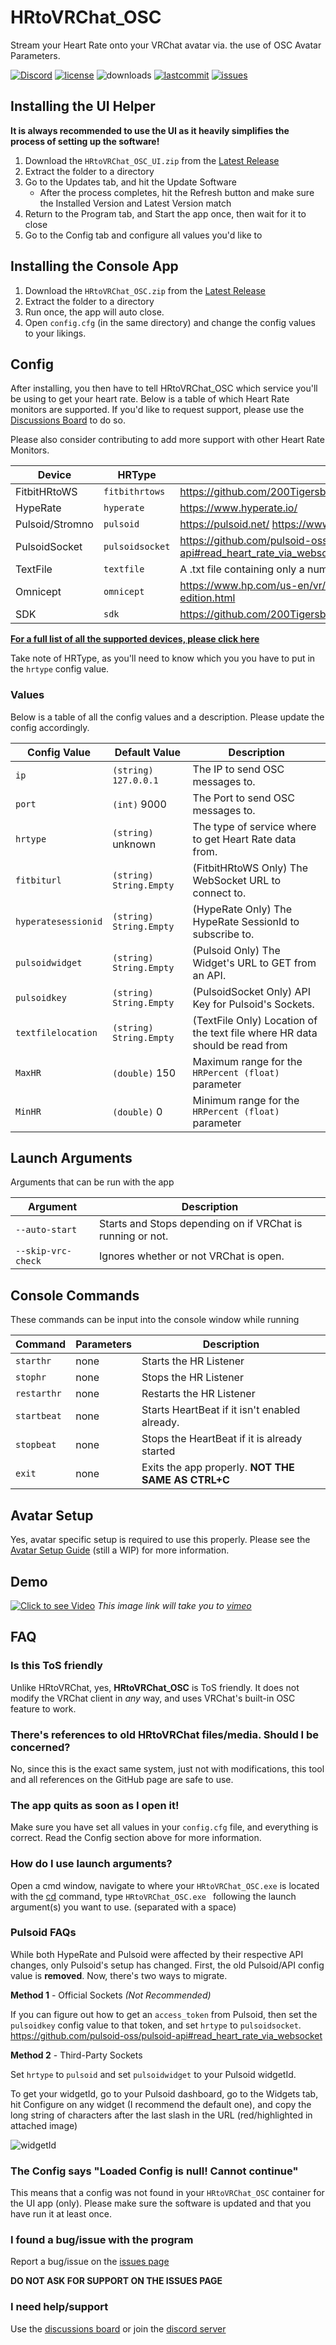 # HRtoVRChat_OSC

Stream your Heart Rate onto your VRChat avatar via. the use of OSC Avatar Parameters.

[![Discord](https://img.shields.io/discord/887157106472550422.svg?color=%237289da&label=discord&style=for-the-badge)](https://discord.gg/WF3B2r4xby) 
[![license](https://img.shields.io/github/license/200Tigersbloxed/HRtoVRChat_OSC?style=for-the-badge)](https://github.com/200Tigersbloxed/HRtoVRChat_OSC/blob/main/LICENSE) 
![downloads](https://img.shields.io/github/downloads/200Tigersbloxed/HRtoVRChat_OSC/total?style=for-the-badge) 
[![lastcommit](https://img.shields.io/github/last-commit/200Tigersbloxed/HRtoVRChat_OSC?style=for-the-badge)](https://github.com/200Tigersbloxed/HRtoVRChat_OSC/commits/main) 
[![issues](https://img.shields.io/github/issues/200Tigersbloxed/HRtoVRChat_OSC?style=for-the-badge)](https://github.com/200Tigersbloxed/HRtoVRChat_OSC/issues)

## Installing the UI Helper

**It is always recommended to use the UI as it heavily simplifies the process of setting up the software!**

1) Download the `HRtoVRChat_OSC_UI.zip` from the [Latest Release](https://github.com/200Tigersbloxed/HRtoVRChat_OSC/releases/latest)
2) Extract the folder to a directory
3) Go to the Updates tab, and hit the Update Software
    + After the process completes, hit the Refresh button and make sure the Installed Version and Latest Version match
5) Return to the Program tab, and Start the app once, then wait for it to close
6) Go to the Config tab and configure all values you'd like to

## Installing the Console App

1) Download the `HRtoVRChat_OSC.zip` from the [Latest Release](https://github.com/200Tigersbloxed/HRtoVRChat_OSC/releases/latest)
2) Extract the folder to a directory
3) Run once, the app will auto close.
4) Open `config.cfg` (in the same directory) and change the config values to your likings.

## Config

After installing, you then have to tell HRtoVRChat_OSC which service you'll be using to get your heart rate. Below is a table of which Heart Rate monitors are supported. 
If you'd like to request support, please use the [Discussions Board](https://github.com/200Tigersbloxed/HRtoVRChat_OSC/discussions) to do so.

Please also consider contributing to add more support with other Heart Rate Monitors.

| Device          | HRType          | Info                                                                     |
|-----------------|-----------------|--------------------------------------------------------------------------|
| FitbitHRtoWS    | `fitbithrtows`  | https://github.com/200Tigersbloxed/FitbitHRtoWS                          |
| HypeRate        | `hyperate`      | https://www.hyperate.io/                                                 |
| Pulsoid/Stromno | `pulsoid`       | https://pulsoid.net/ https://www.stromno.com/                            |
| PulsoidSocket   | `pulsoidsocket` | https://github.com/pulsoid-oss/pulsoid-api#read_heart_rate_via_websocket |
| TextFile        | `textfile`      | A .txt file containing only a number                                     |
| Omnicept        | `omnicept`      | https://www.hp.com/us-en/vr/reverb-g2-vr-headset-omnicept-edition.html   |
| SDK             | `sdk`           | https://github.com/200Tigersbloxed/HRtoVRChat_OSC/blob/main/SDK.md       |

**[For a full list of all the supported devices, please click here](https://www.fortnite.lol/projects/hrtovrchat#h.mlz9fz56ioey)**

Take note of HRType, as you'll need to know which you you have to put in the `hrtype` config value.

### Values

Below is a table of all the config values and a description. Please update the config accordingly.

| Config Value        | Default Value             | Description                                                                             |
|---------------------|---------------------------|-----------------------------------------------------------------------------------------|
| `ip`                | `(string)` `127.0.0.1`    | The IP to send OSC messages to.                                                         |
| `port`              | `(int)` 9000              | The Port to send OSC messages to.                                                       |
| `hrtype`            | `(string)` unknown        | The type of service where to get Heart Rate data from.                                  |
| `fitbiturl`         | `(string)` `String.Empty` | (FitbitHRtoWS Only) The WebSocket URL to connect to.                                    |
| `hyperatesessionid` | `(string)` `String.Empty` | (HypeRate Only) The HypeRate SessionId to subscribe to.                                 |
| `pulsoidwidget`     | `(string)` `String.Empty` | (Pulsoid Only) The Widget's URL to GET from an API.                                     |
| `pulsoidkey`        | `(string)` `String.Empty` | (PulsoidSocket Only) API Key for Pulsoid's Sockets.                                     |
| `textfilelocation`  | `(string)` `String.Empty` | (TextFile Only) Location of the text file where HR data should be read from             |
| `MaxHR`             | `(double)` 150            | Maximum range for the `HRPercent (float)` parameter                                     |
| `MinHR`             | `(double)` 0              | Minimum range for the `HRPercent (float)` parameter                                     |

## Launch Arguments

Arguments that can be run with the app

| Argument           | Description                                                |
|--------------------|------------------------------------------------------------|
| `--auto-start`     | Starts and Stops depending on if VRChat is running or not. |
| `--skip-vrc-check` | Ignores whether or not VRChat is open.                     |

## Console Commands

These commands can be input into the console window while running

| Command     | Parameters | Description                                        |
|-------------|------------|----------------------------------------------------|
| `starthr`   | none       | Starts the HR Listener                             |
| `stophr`    | none       | Stops the HR Listener                              |
| `restarthr` | none       | Restarts the HR Listener                           |
| `startbeat` | none       | Starts HeartBeat if it isn't enabled already.      |
| `stopbeat`  | none       | Stops the HeartBeat if it is already started       |
| `exit`      | none       | Exits the app properly. **NOT THE SAME AS CTRL+C** |

## Avatar Setup

Yes, avatar specific setup is required to use this properly. 
Please see the [Avatar Setup Guide](https://github.com/200Tigersbloxed/HRtoVRChat_OSC/blob/main/AvatarSetup.md) (still a WIP) for more information.

## Demo
[![Click to see Video](https://i.imgur.com/KRRVyVK.png)](https://vimeo.com/678939624)
*This image link will take you to [vimeo](https://vimeo.com)*

## FAQ

### Is this ToS friendly

Unlike HRtoVRChat, yes, **HRtoVRChat_OSC** is ToS friendly. It does not modify the VRChat client in *any* way, and uses VRChat's built-in OSC 
feature to work.

### There's references to old HRtoVRChat files/media. Should I be concerned?

No, since this is the exact same system, just not with modifications, this tool and all references on the GitHub page are safe to use.

### The app quits as soon as I open it!

Make sure you have set all values in your `config.cfg` file, and everything is correct. Read the Config section above for more information.

### How do I use launch arguments?

Open a cmd window, navigate to where your `HRtoVRChat_OSC.exe` is located with the [cd](https://docs.microsoft.com/en-us/windows-server/administration/windows-commands/cd) 
command, type `HRtoVRChat_OSC.exe ` following the launch argument(s) you want to use. (separated with a space)

### Pulsoid FAQs

While both HypeRate and Pulsoid were affected by their respective API changes, only Pulsoid's setup has changed. First, the old Pulsoid/API config value is **removed**. Now, there's two ways to migrate.

**Method 1** - Official Sockets *(Not Recommended)*

If you can figure out how to get an `access_token` from Pulsoid, then set the `pulsoidkey` config value to that token, and set `hrtype` to `pulsoidsocket`.
https://github.com/pulsoid-oss/pulsoid-api#read_heart_rate_via_websocket

**Method 2** - Third-Party Sockets

Set `hrtype` to `pulsoid` and set `pulsoidwidget` to your Pulsoid widgetId.

To get your widgetId, go to your Pulsoid dashboard, go to the Widgets tab, hit Configure on any widget (I recommend the default one), and copy the long string of characters after the last slash in the URL (red/highlighted in attached image)

![widgetId](https://cdn.discordapp.com/attachments/887159486677151814/937249892995326012/unknown.png)

### The Config says "Loaded Config is null! Cannot continue"

This means that a config was not found in your `HRtoVRChat_OSC` container for the UI app (only). Please make sure the software is updated and that you have run it at least once.

### I found a bug/issue with the program

Report a bug/issue on the [issues page](https://github.com/200Tigersbloxed/HRtoVRChat_OSC/issues) 

**DO NOT ASK FOR SUPPORT ON THE ISSUES PAGE**

### I need help/support

Use the [discussions board](https://github.com/200Tigersbloxed/HRtoVRChat_OSC/discussions) or join the 
[discord server](https://discord.gg/WF3B2r4xby)
